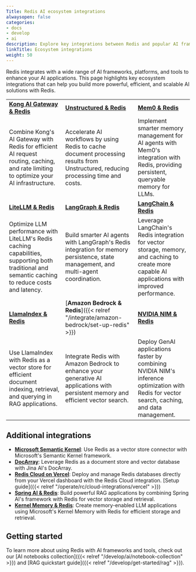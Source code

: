 ```yaml
---
Title: Redis AI ecosystem integrations
alwaysopen: false
categories:
- docs
- develop
- ai
description: Explore key integrations between Redis and popular AI frameworks, platforms, and tools.
linkTitle: Ecosystem integrations
weight: 50
---
```


Redis integrates with a wide range of AI frameworks, platforms, and tools to enhance your AI applications. This page highlights key ecosystem integrations that can help you build more powerful, efficient, and scalable AI solutions with Redis.

| | | |
|---|---|---|
| [**Kong AI Gateway & Redis**](https://redis.io/blog/kong-ai-gateway-and-redis/) | [**Unstructured & Redis**](https://redis.io/blog/faster-ai-workflows-with-unstructured-redis/) | [**Mem0 & Redis**](https://redis.io/blog/smarter-memory-management-for-ai-agents-with-mem0-and-redis/) |
| Combine Kong's AI Gateway with Redis for efficient AI request routing, caching, and rate limiting to optimize your AI infrastructure. | Accelerate AI workflows by using Redis to cache document processing results from Unstructured, reducing processing time and costs. | Implement smarter memory management for AI agents with Mem0's integration with Redis, providing persistent, queryable memory for LLMs. |
| [**LiteLLM & Redis**](https://docs.litellm.ai/docs/caching/all_caches#initialize-cache---in-memory-redis-s3-bucket-redis-semantic-disk-cache-qdrant-semantic) | [**LangGraph & Redis**](https://redis.io/blog/langgraph-redis-build-smarter-ai-agents-with-memory-persistence/) | [**LangChain & Redis**](https://redis.io/blog/langchain-redis-partner-package/) |
| Optimize LLM performance with LiteLLM's Redis caching capabilities, supporting both traditional and semantic caching to reduce costs and latency. | Build smarter AI agents with LangGraph's Redis integration for memory persistence, state management, and multi-agent coordination. | Leverage LangChain's Redis integration for vector storage, memory, and caching to create more capable AI applications with improved performance. |
| [**LlamaIndex & Redis**](https://docs.llamaindex.ai/en/stable/examples/vector_stores/RedisIndexDemo/) | [**Amazon Bedrock & Redis**]({{< relref "/integrate/amazon-bedrock/set-up-redis" >}}) | [**NVIDIA NIM & Redis**](https://redis.io/blog/use-redis-with-nvidia-nim-to-deploy-genai-apps-faster/) |
| Use LlamaIndex with Redis as a vector store for efficient document indexing, retrieval, and querying in RAG applications. | Integrate Redis with Amazon Bedrock to enhance your generative AI applications with persistent memory and efficient vector search. | Deploy GenAI applications faster by combining NVIDIA NIM's inference optimization with Redis for vector search, caching, and data management. |

## Additional integrations

- [**Microsoft Semantic Kernel**](https://learn.microsoft.com/en-us/semantic-kernel/concepts/vector-store-connectors/out-of-the-box-connectors/redis-connector?pivots=programming-language-csharp): Use Redis as a vector store connector with Microsoft's Semantic Kernel framework.
- [**DocArray**](https://docs.docarray.org/user_guide/storing/index_redis/): Leverage Redis as a document store and vector database with Jina AI's DocArray.
- [**Redis Cloud on Vercel**](https://redis.io/blog/redis-cloud-now-available-on-vercel-marketplace/): Deploy and manage Redis databases directly from your Vercel dashboard with the Redis Cloud integration. [Setup guide]({{< relref "/operate/rc/cloud-integrations/vercel" >}})
- [**Spring AI & Redis**](https://redis.io/blog/building-a-rag-application-with-redis-and-spring-ai/): Build powerful RAG applications by combining Spring AI's framework with Redis for vector storage and retrieval.
- [**Kernel Memory & Redis**](https://redis.io/blog/building-llm-applications-with-kernel-memory-and-redis/): Create memory-enabled LLM applications using Microsoft's Kernel Memory with Redis for efficient storage and retrieval.

## Getting started

To learn more about using Redis with AI frameworks and tools, check out our [AI notebooks collection]({{< relref "/develop/ai/notebook-collection" >}}) and [RAG quickstart guide]({{< relref "/develop/get-started/rag" >}}).
